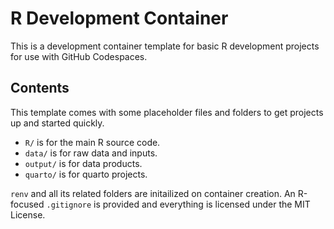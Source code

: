 # R Development Container

This is a development container template for basic R development projects for use with GitHub Codespaces.

## Contents

This template comes with some placeholder files and folders to get projects up and started quickly.

- `R/` is for the main R source code.
- `data/` is for raw data and inputs.
- `output/` is for data products.
- `quarto/` is for quarto projects.

`renv` and all its related folders are initailized on container creation. An R-focused `.gitignore`
is provided and everything is licensed under the MIT License.